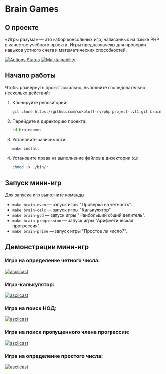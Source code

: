 # Brain Games

## О проекте
&laquo;Игры разума&raquo;&nbsp;&mdash; это набор консольных игр, написанных на&nbsp;языке PHP в&nbsp;качестве учебного проекта. Игры предназначены для проверки навыков устного счета и&nbsp;математических способностей.

[![Actions Status](https://github.com/sokoloff-rv/php-project-lvl1/workflows/hexlet-check/badge.svg)](https://github.com/sokoloff-rv/php-project-lvl1/actions) [![Maintainability](https://api.codeclimate.com/v1/badges/0344a74abb4a867ac0dc/maintainability)](https://codeclimate.com/github/sokoloff-rv/php-project-lvl1/maintainability)

## Начало работы

Чтобы развернуть проект локально, выполните последовательно несколько действий:

1. Клонируйте репозиторий:
    
    ```bash
    git clone https://github.com/sokoloff-rv/php-project-lvl1.git braingames
    ```
    
2. Перейдите в директорию проекта:
    
    ```bash
    cd braingames
    ```
    
3. Установите зависимости:
    
    ```bash
    make install
    ```
    
4. Установите права на выполнение файлов в директории `bin`:
    
    ```bash
    chmod +x ./bin/*
    ```
    

## Запуск мини-игр

Для запуска игр выполните команды:

- `make brain-even` — запуск игры "Проверка на четность".
- `make brain-calc` — запуск игры "Калькулятор".
- `make brain-gcd` — запуск игры "Наибольший общий делитель".
- `make brain-progression` — запуск игры "Арифметическая прогрессия".
- `make brain-prime` — запуск игры "Простое ли число?".

## Демонстрации мини-игр

### Игра на определение четного числа:
[![asciicast](https://asciinema.org/a/597199.svg)](https://asciinema.org/a/597199)

### Игра-калькулятор:
[![asciicast](https://asciinema.org/a/597201.svg)](https://asciinema.org/a/597201)

### Игра на поиск НОД:
[![asciicast](https://asciinema.org/a/597206.svg)](https://asciinema.org/a/597206)

### Игра на поиск пропущенного члена прогрессии:
[![asciicast](https://asciinema.org/a/597338.svg)](https://asciinema.org/a/597338)

### Игра на определение простого числа:
[![asciicast](https://asciinema.org/a/597340.svg)](https://asciinema.org/a/597340)
